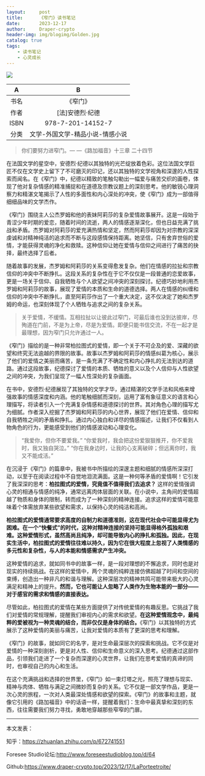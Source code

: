 ```yaml
---
layout:     post
title:      《窄门》读书笔记
date:       2023-12-17
author:     Draper-crypto
header-img: img/blogimg/Golden.jpg
catalog: true
tags:
    - 读书笔记
    - 心灵成长
---
```


<img src="https://typora-img-1301299232.cos.ap-shanghai.myqcloud.com/img2/202312172257626.png"/>

|  A   |                B                |
| :--: | :-----------------------------: |
| 书名 |            《窄门》             |
| 作者 |         [法]安德烈·纪德         |
| ISBN |        978-7-201-14152-7        |
| 分类 | 文学-外国文学-精品小说-情感小说 |

> 你们要努力进窄门。— —《路加福音》十三章 二十四节

在法国文学的星空中，安德烈·纪德以其独特的光芒绽放着色彩。这位法国文学巨匠不仅在文学史上留下了不可磨灭的印记，还以其独特的文学视角和深邃的人性探索而闻名。在《窄门》中，纪德以精致的笔触勾勒出一幅爱与痛苦交织的画卷，体现了他对复杂情感的精准捕捉和在道德及宗教议题上的深刻思考。他的敏锐心理洞察力和精湛文笔揭示了人性的多面性和内心深处的冲突，使《窄门》成为一部值得细细品味的文学杰作。

《窄门》围绕主人公杰罗姆和他的表妹阿莉莎的复杂爱情故事展开。这是一段始于青涩少年时期的爱恋，随着时间的流逝，两人的情感逐渐深化，但也日益充满了挑战和矛盾。杰罗姆对阿莉莎的爱充满热情和坚定，然而阿莉莎却因为对宗教的深深虔诚和对精神纯洁的追求而不断与这段感情保持距离。她坚信，只有舍弃世俗的爱情，才能获得灵魂的净化和救赎。这种信仰让她在爱情与信仰之间进行了痛苦的抉择，最终选择了后者。

随着故事的发展，杰罗姆和阿莉莎的关系变得愈发复杂。他们在情感的拉扯和宗教信仰的冲突中不断挣扎。这段关系的复杂性在于它不仅仅是一段普通的恋爱故事，更是一场关于信仰、自我牺牲与个人欲望之间冲突的深刻探讨。纪德巧妙地利用杰罗姆和阿莉莎的故事，展现了爱情的本质和生命的道德选择。两人在情感的纠缠和信仰的冲突中不断挣扎，直至阿莉莎作出了一个重大决定，这不仅决定了她和杰罗姆的命运，也深刻体现了个人牺牲与追求之间的复杂关系。

> 关于爱情，不缓情。互相拉扯以让彼此过窄门，可最后谁也没到达彼岸，尽殉道在门前，不是为上帝，尽是为爱情。即便只能书信交流，不在一起才是最理想，因为窄门只允许通过一人。

《窄门》描绘的是一种非常柏拉图式的爱情，即一个关于不可企及的爱、深藏的欲望和终究无法逾越的界限的故事。故事以杰罗姆和阿莉莎的情感纠葛为核心，展示了他们的爱情之美丽而痛苦，是一条充满了不确定性和内心挣扎的无法到达的道路。通过这段故事，纪德探讨了爱情的本质、牺牲的意义以及个人信仰与人性欲望之间的冲突，为我们呈现了一幅人性深处的复杂画面。

在书中，安德烈·纪德展现了其独特的文学才华，通过精湛的文学手法和风格来增强故事的情感深度和内涵。他的笔触细腻而深刻，运用了富有象征意义的语言和心理描写，将读者引入一个充满复杂情感和道德探讨的世界。其对角色心理的描写尤为细腻。作者深入挖掘了杰罗姆和阿莉莎的内心世界，展现了他们在爱情、信仰和自我牺牲之间的矛盾和挣扎。通过内心独白和详尽的情感描述，让我们不仅看到人物角色的行为，更能感受到他们的情感波动和心理变化。

> “我爱你，但你不要爱我。”
> “你爱我时，我会把这份爱狠狠推开，你不爱我时，我又独自哭泣。”
> “你在我身边时，让我的心支离破碎；但远离你时，我又不能成活。”

在沉浸于《窄门》的篇章中，我被书中所描绘的深邃主题和细腻的情感所深深打动，以至于在阅读过程中不自觉地泪流满面。这是一种何等矛盾的爱情啊！它引发了我深深的思考：**柏拉图式的爱情，究竟值不值得我们去追求？** 这样的爱情强调心灵的相通与情感的纯净，通常远离肉体层面的关联。在小说中，主角间的爱情超越了物质和身体的限制，转而成为了一种深刻的精神连接。追求这样的爱情可能意味着个体需放弃某些欲望和需求，以保持心灵的纯洁和高尚。
	
**柏拉图式的爱情通常要求高度的自制力和道德准则，这在现代社会中可能显得尤为困难。在一个“快餐式”的时代，这种对精神连接的坚持可能显得格外孤独和艰难。这种爱情形式，虽然高尚且纯净，却可能导致内心的挣扎和孤独。因此，在现实生活中，柏拉图式的爱情往往难以持久，因为它在很大程度上忽视了人类情感的多元性和复杂性，与人的本能和情感需求产生冲突。**
	
这种爱情的追求，就如同书中的故事一样，是一段对理想的不懈追求，同时也是对现实的持续挑战。在这样的爱情中，两个灵魂的纯粹连接仿佛超越了时间和空间的束缚，创造出一种非凡的和谐与理解。这种深层次的精神共鸣可能带来极大的心灵满足和精神上的提升。**然而，它也可能让人忽略了人类作为生物本能的一部分——对于感官的需求和情感的直接表达。**
	
尽管如此，柏拉图式的爱情在某些方面提供了对传统爱情的有趣反思。它挑战了我们对爱情的常规理解，提醒我们审视内心的需求和欲望。**在这种爱情观念中，最纯粹的爱被视为一种灵魂的结合，而非仅仅是身体的结合。**《窄门》以其独特的方式展示了这种爱情的美丽与痛苦，让我对爱情的本质有了更深的思考和理解。
	
《窄门》的故事，就如同它的名字，是对生命最深层次的探索和挑战。它不仅是对爱情的一种深刻剖析，更是对人性、信仰和生命意义的深入思考。纪德通过这部作品，引领我们走进了一个复杂而深邃的心灵世界，让我们在思考爱情的真谛的同时，也审视自己的内心和生活。
	
在这个充满挑战和选择的世界里，《窄门》如一束灯塔之光，照亮了理想与现实、精神与肉体、牺牲与满足之间微妙而复杂的关系。它不仅是一部文学作品，更是一次心灵的旅程，一次对人类最深处情感和欲望的探索。《窄门》的故事和主题，就像它引用的《路加福音》中的话语一样，提醒着我们：生命中最真挚和深刻的东西，往往需要我们努力寻找，勇敢地穿越那些窄窄的门扉。

------

本文发表：

知乎：https://zhuanlan.zhihu.com/p/672741551

Foresee Studio论坛:http://www.foreseestudioblog.top/d/64

Github:https://www.draper-crypto.top/2023/12/17/LaPorteetroite/
